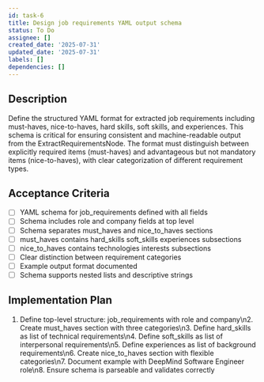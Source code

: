 ```yaml
---
id: task-6
title: Design job requirements YAML output schema
status: To Do
assignee: []
created_date: '2025-07-31'
updated_date: '2025-07-31'
labels: []
dependencies: []
---
```


## Description

Define the structured YAML format for extracted job requirements including must-haves, nice-to-haves, hard skills, soft skills, and experiences. This schema is critical for ensuring consistent and machine-readable output from the ExtractRequirementsNode. The format must distinguish between explicitly required items (must-haves) and advantageous but not mandatory items (nice-to-haves), with clear categorization of different requirement types.
## Acceptance Criteria

- [ ] YAML schema for job_requirements defined with all fields
- [ ] Schema includes role and company fields at top level
- [ ] Schema separates must_haves and nice_to_haves sections
- [ ] must_haves contains hard_skills soft_skills experiences subsections
- [ ] nice_to_haves contains technologies interests subsections
- [ ] Clear distinction between requirement categories
- [ ] Example output format documented
- [ ] Schema supports nested lists and descriptive strings

## Implementation Plan

1. Define top-level structure: job_requirements with role and company\n2. Create must_haves section with three categories\n3. Define hard_skills as list of technical requirements\n4. Define soft_skills as list of interpersonal requirements\n5. Define experiences as list of background requirements\n6. Create nice_to_haves section with flexible categories\n7. Document example with DeepMind Software Engineer role\n8. Ensure schema is parseable and validates correctly
